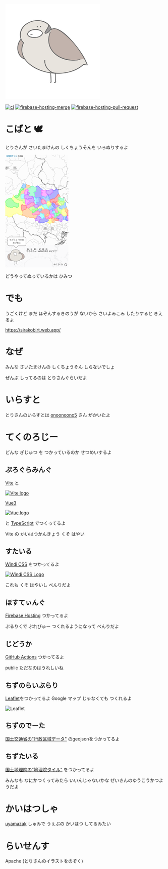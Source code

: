 <img src="docs/img/tori-b1.png" alt="とりさん" width="300" />

[![ci](https://github.com/uyamazak/kobirt/actions/workflows/ci.yml/badge.svg)](https://github.com/uyamazak/kobirt/actions/workflows/ci.yml?query=workflow%3Aci)
[![firebase-hosting-merge](https://github.com/uyamazak/kobirt/actions/workflows/firebase-hosting-merge.yml/badge.svg)](https://github.com/uyamazak/kobirt/actions/workflows/firebase-hosting-merge.yml?query=workflow%3Afirebase-hosting-pull-request.yml)
[![firebase-hosting-pull-request](https://github.com/uyamazak/kobirt/actions/workflows/firebase-hosting-pull-request.yml/badge.svg)](https://github.com/uyamazak/kobirt/actions/workflows/firebase-hosting-pull-request.yml?query=workflow%3Afirebase-hosting-pull-request.yml)

# こばと 🕊️
とりさんが さいたまけんの しくちょうそんを いろぬりするよ

<img src="docs/img/sample_20210619.png " width="200">

どうやってぬっているかは ひみつ

# でも
うごくけど まだ ほぞんするきのうが ないから さいよみこみ したりすると きえるよ

https://sirakobirt.web.app/

# なぜ
みんな さいたまけんの しくちょうそん しらないでしょ

ぜんぶ しってるのは とりさんぐらいだよ

# いらすと
とりさんのいらすとは [onoonoono5](https://twitter.com/onoonoono5) さん がかいたよ

# てくのろじー
どんな ぎじゅつ を つかっているのか せつめいするよ
## ぷろぐらみんぐ
[Vite](https://vitejs.dev) と

<a href="https://vitejs.dev" target="_blank" rel="noopener noreferrer">
    <img width="120" src="https://vitejs.dev/logo.svg" alt="Vite logo">
</a>

[Vue3](https://vuejs.org)

<a href="https://vuejs.org" target="_blank" rel="noopener noreferrer"><img width="120" src="https://vuejs.org/images/logo.png" alt="Vue logo"></a>

と [TypeScript](https://www.typescriptlang.org/) でつくってるよ

Vite の かいはつかんきょう くそ はやい

## すたいる
[Windi CSS](https://windicss.org/) をつかってるよ

<a href="https://github.com/windicss/windicss/wiki">
  <img src="https://next.windicss.org/assets/logo.svg" alt="Windi CSS Logo" width="120" /><br>
</a>

これも くそ はやいし べんりだよ

## ほすてぃんぐ
[Firebase Hosting](https://firebase.google.com/docs/hosting?hl=ja) つかってるよ

ぷるりくで ぷれびゅー つくれるようになって べんりだよ

## じどうか
[GitHub Actions](https://github.com/uyamazak/kobirt/actions) つかってるよ

public ただなのはうれしいね
## ちずのらいぶらり
[Leaflet](https://leafletjs.com/)をつかってるよ Google マップ じゃなくても つくれるよ

<img width="200" src="https://rawgit.com/Leaflet/Leaflet/master/src/images/logo.svg" alt="Leaflet" />

## ちずのでーた
[国土交通省の"行政区域データ"](https://nlftp.mlit.go.jp/ksj/jpgis/datalist/KsjTmplt-N03.html) のgeojsonをつかってるよ


## ちずたいる
[国土地理院の"地理院タイル"](https://maps.gsi.go.jp/development/sample.html) をつかってるよ

みんなも なにかつくってみたら いいんじゃないかな ぜいきんのゆうこうかつようだよ

# かいはつしゃ
[uyamazak](https://github.com/uyamazak) しゅみで うぇぶの かいはつ してるみたい

# らいせんす
Apache (とりさんのイラストをのぞく)
